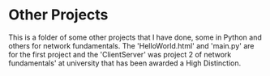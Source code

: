 # Other Projects
This is a folder of some other projects that I have done, some in Python and others for network fundamentals. The 'HelloWorld.html' and 'main.py' are for the first project and the 'ClientServer' was project 2 of network fundamentals' at university that has been awarded a High Distinction.
